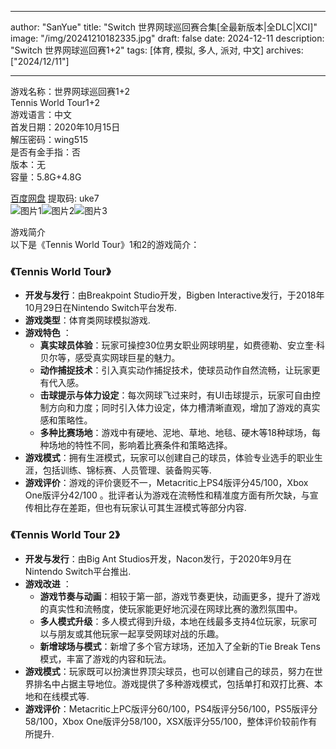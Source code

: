 
---
author: "SanYue"
title: "Switch 世界网球巡回赛合集[全最新版本|全DLC|XCI]"
image: "/img/20241210182335.jpg"
draft: false
date: 2024-12-11
description: "Switch 世界网球巡回赛1+2"
tags: [体育, 模拟, 多人, 派对, 中文]
archives: ["2024/12/11"]

---

游戏名称：世界网球巡回赛1+2   
Tennis World Tour1+2    
游戏语言：中文  
首发日期：2020年10月15日  
解压密码：wing515  
是否有金手指：否  
版本：无   
容量：5.8G+4.8G

[百度网盘](https://pan.baidu.com/s/1MF7GmpCkApAsLg2VwjLP9w) 提取码: uke7  
![图片1](/img/5c518b.jpg)![图片2](/img/927083.jpg)![图片3](/img/af86d4.jpg)  

游戏简介  
以下是《Tennis World Tour》1和2的游戏简介：

### 《Tennis World Tour》
- **开发与发行**：由Breakpoint Studio开发，Bigben Interactive发行，于2018年10月29日在Nintendo Switch平台发布.
- **游戏类型**：体育类网球模拟游戏.
- **游戏特色** ：
    - **真实球员体验**：玩家可操控30位男女职业网球明星，如费德勒、安立奎·科贝尔等，感受真实网球巨星的魅力。
    - **动作捕捉技术**：引入真实动作捕捉技术，使球员动作自然流畅，让玩家更有代入感。
    - **击球提示与体力设定**：每次网球飞过来时，有UI击球提示，玩家可自由控制方向和力度；同时引入体力设定，体力槽清晰直观，增加了游戏的真实感和策略性。
    - **多种比赛场地**：游戏中有硬地、泥地、草地、地毯、硬木等18种球场，每种场地的特性不同，影响着比赛条件和策略选择。
- **游戏模式**：拥有生涯模式，玩家可以创建自己的球员，体验专业选手的职业生涯，包括训练、锦标赛、人员管理、装备购买等.
- **游戏评价**：游戏的评价褒贬不一，Metacritic上PS4版评分45/100，Xbox One版评分42/100 。批评者认为游戏在流畅性和精准度方面有所欠缺，与宣传相比存在差距，但也有玩家认可其生涯模式等部分内容.

### 《Tennis World Tour 2》
- **开发与发行**：由Big Ant Studios开发，Nacon发行，于2020年9月在Nintendo Switch平台推出.
- **游戏改进** ：
    - **游戏节奏与动画**：相较于第一部，游戏节奏更快，动画更多，提升了游戏的真实性和流畅度，使玩家能更好地沉浸在网球比赛的激烈氛围中。
    - **多人模式升级**：多人模式得到升级，本地在线最多支持4位玩家，玩家可以与朋友或其他玩家一起享受网球对战的乐趣。
    - **新增球场与模式**：新增了多个官方球场，还加入了全新的Tie Break Tens模式，丰富了游戏的内容和玩法。
- **游戏模式**：玩家既可以扮演世界顶尖球员，也可以创建自己的球员，努力在世界排名中占据主导地位。游戏提供了多种游戏模式，包括单打和双打比赛、本地和在线模式等.
- **游戏评价**：Metacritic上PC版评分60/100，PS4版评分56/100，PS5版评分58/100，Xbox One版评分58/100，XSX版评分55/100，整体评价较前作有所提升.
 
